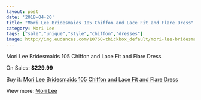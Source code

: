 ```yaml
---
layout: post
date: '2018-04-20'
title: "Mori Lee Bridesmaids 105 Chiffon and Lace Fit and Flare Dress"
category: Mori Lee
tags: ["sale","unique","style","chiffon","dresses"]
image: http://img.eudances.com/10760-thickbox_default/mori-lee-bridesmaids-105-chiffon-and-lace-fit-and-flare-dress.jpg
---
```

Mori Lee Bridesmaids 105 Chiffon and Lace Fit and Flare Dress

On Sales: **$229.99**
<a href="https://www.eudances.com/en/mori-lee/3447-mori-lee-bridesmaids-105-chiffon-and-lace-fit-and-flare-dress.html"><amp-img layout="responsive" width="600" height="600" src="//img.eudances.com/10760-thickbox_default/mori-lee-bridesmaids-105-chiffon-and-lace-fit-and-flare-dress.jpg" alt="Mori Lee Bridesmaids 105 Chiffon and Lace Fit and Flare Dress 0" /></a>
<a href="https://www.eudances.com/en/mori-lee/3447-mori-lee-bridesmaids-105-chiffon-and-lace-fit-and-flare-dress.html"><amp-img layout="responsive" width="600" height="600" src="//img.eudances.com/10764-thickbox_default/mori-lee-bridesmaids-105-chiffon-and-lace-fit-and-flare-dress.jpg" alt="Mori Lee Bridesmaids 105 Chiffon and Lace Fit and Flare Dress 1" /></a>
<a href="https://www.eudances.com/en/mori-lee/3447-mori-lee-bridesmaids-105-chiffon-and-lace-fit-and-flare-dress.html"><amp-img layout="responsive" width="600" height="600" src="//img.eudances.com/10763-thickbox_default/mori-lee-bridesmaids-105-chiffon-and-lace-fit-and-flare-dress.jpg" alt="Mori Lee Bridesmaids 105 Chiffon and Lace Fit and Flare Dress 2" /></a>
<a href="https://www.eudances.com/en/mori-lee/3447-mori-lee-bridesmaids-105-chiffon-and-lace-fit-and-flare-dress.html"><amp-img layout="responsive" width="600" height="600" src="//img.eudances.com/10762-thickbox_default/mori-lee-bridesmaids-105-chiffon-and-lace-fit-and-flare-dress.jpg" alt="Mori Lee Bridesmaids 105 Chiffon and Lace Fit and Flare Dress 3" /></a>
<a href="https://www.eudances.com/en/mori-lee/3447-mori-lee-bridesmaids-105-chiffon-and-lace-fit-and-flare-dress.html"><amp-img layout="responsive" width="600" height="600" src="//img.eudances.com/10761-thickbox_default/mori-lee-bridesmaids-105-chiffon-and-lace-fit-and-flare-dress.jpg" alt="Mori Lee Bridesmaids 105 Chiffon and Lace Fit and Flare Dress 4" /></a>

Buy it: [Mori Lee Bridesmaids 105 Chiffon and Lace Fit and Flare Dress](https://www.eudances.com/en/mori-lee/3447-mori-lee-bridesmaids-105-chiffon-and-lace-fit-and-flare-dress.html "Mori Lee Bridesmaids 105 Chiffon and Lace Fit and Flare Dress")

View more: [Mori Lee](https://www.eudances.com/en/65-mori-lee "Mori Lee")